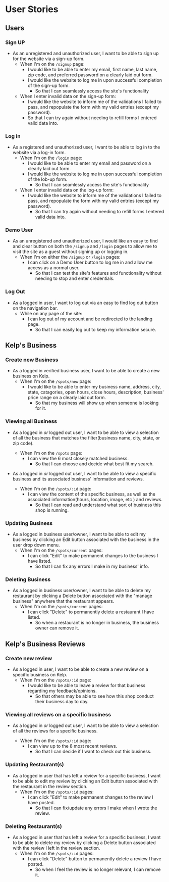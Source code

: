 # User Stories

## Users

### Sign UP

- As an unregistered and unauthorized user, I want to be able to sign up for the website via a sign-up form.
  - When I'm on the `/signup` page:
    - I would like to be able to enter my email, first name, last name, zip code, and preferred password on a clearly laid out form.
    - I would like the website to log me in upon successful completion of the sign-up form.
      - So that I can seamlessly access the site's functionality
  - When I enter invalid data on the sign-up form:
    - I would like the website to inform me of the validations I failed to pass, and repopulate the form with my valid entries (except my password).
    - So that I can try again without needing to refill forms I entered valid data into.

### Log in

- As a registered and unauthorized user, I want to be able to log in to the website via a log-in form.
  - When I'm on the `/login` page:
    - I would like to be able to enter my email and password on a clearly laid out form.
    - I would like the website to log me in upon successful completion of the lob-up form.
      - So that I can seamlessly access the site's functionality
  - When I enter invalid data on the log-up form:
    - I would like the website to inform me of the validations I failed to pass, and repopulate the form with my valid entries (except my password).
      - So that I can try again without needing to refill forms I entered valid data into.

### Demo User

- As an unregistered and unauthorized user, I would like an easy to find and clear button on both the `/signup` and `/login` pages to allow me to visit the site as a guest without signing up or logging in.
  - When I'm on either the `/signup` or `/login` pages:
    - I can click on a Demo User button to log me in and allow me access as a normal user.
      - So that I can test the site's features and functionality without needing to stop and enter credentials.

### Log Out

- As a logged in user, I want to log out via an easy to find log out button on the navigation bar.
  - While on any page of the site:
    - I can log out of my account and be redirected to the landing page.
      - So that I can easily log out to keep my information secure.

## Kelp's Business

### Create new Business

- As a logged in verified business user, I want to be able to create a new business on Kelp.
  - When I'm on the `/spots/new` page:
    - I would like to be able to enter my business name, address, city, state, catagories, open hours, close hours, description, business' price range on a clearly laid out form.
      - So that my business will show up when someone is looking for it.

### Viewing all Business

- As a logged in _or_ logged out user, I want to be able to view a selection of all the business that matches the filter(business name, city, state, or zip code).

  - When I'm on the `/spots` page:
    - I can view the 6 most closely matched business.
      - So that I can choose and decide what best fit my search.

- As a logged in _or_ logged out user, I want to be able to view a specific business and its associated business' information and reviews.
  - When I'm on the `/spots/:id` page:
    - I can view the content of the specific business, as well as the associated information(hours, location, image, etc ) and reviews.
      - So that I can read and understand what sort of business this shop is running.

### Updating Business

- As a logged in business user/owner, I want to be able to edit my business by clicking an Edit button associated with the business in the user drop down menu.
  - When I'm on the `/spots/current` pages:
    - I can click "Edit" to make permanent changes to the business I have listed.
      - So that I can fix any errors I make in my business' info.

### Deleting Business

- As a logged in business user/owner, I want to be able to delete my restaurant by clicking a Delete button associated with the "manage business" anywhere that the restaurant appears.
  - When I'm on the `/spots/current` pages:
    - I can click "Delete" to permanently delete a restaurant I have listed.
      - So when a restaurant is no longer in business, the business owner can remove it.

## Kelp's Business Reviews

### Create new review

- As a logged in user, I want to be able to create a new review on a specific business on Kelp.
  - When I'm on the `/spots/:id` page:
    - I would like to be able to leave a review for that business regarding my feedback/opinions.
      - So that others may be able to see how this shop conduct their business day to day.

### Viewing all reviews on a specific business

- As a logged in _or_ logged out user, I want to be able to view a selection of all the reviews for a specific business.

  - When I'm on the `/spots/:id` page:
    - I can view up to the 8 most recent reviews.
      - So that I can decide if I want to check out this business.

### Updating Restaurant(s)

- As a logged in user that has left a review for a specific business, I want to be able to edit my review by clicking an Edit button associated with the restaurant in the review section.
  - When I'm on the `/spots/:id` pages:
    - I can click "Edit" to make permanent changes to the review I have posted.
      - So that I can fix/update any errors I make when I wrote the review.

### Deleting Restaurant(s)

- As a logged in user that has left a review for a specific business, I want to be able to delete my review by clicking a Delete button associated with the review I left in the review section.
  - When I'm on the `/spots/:id` pages:
    - I can click "Delete" button to permanently delete a review I have posted.
      - So when I feel the review is no longer relevant, I can remove it.
